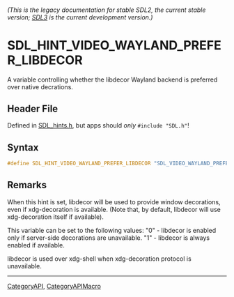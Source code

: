 ###### (This is the legacy documentation for stable SDL2, the current stable version; [SDL3](https://wiki.libsdl.org/SDL3/) is the current development version.)
# SDL_HINT_VIDEO_WAYLAND_PREFER_LIBDECOR

A variable controlling whether the libdecor Wayland backend is preferred over native decrations.

## Header File

Defined in [SDL_hints.h](https://github.com/libsdl-org/SDL/blob/SDL2/include/SDL_hints.h), but apps should _only_ `#include "SDL.h"`!

## Syntax

```c
#define SDL_HINT_VIDEO_WAYLAND_PREFER_LIBDECOR "SDL_VIDEO_WAYLAND_PREFER_LIBDECOR"
```

## Remarks

When this hint is set, libdecor will be used to provide window decorations,
even if xdg-decoration is available. (Note that, by default, libdecor will
use xdg-decoration itself if available).

This variable can be set to the following values: "0" - libdecor is enabled
only if server-side decorations are unavailable. "1" - libdecor is always
enabled if available.

libdecor is used over xdg-shell when xdg-decoration protocol is
unavailable.

----
[CategoryAPI](CategoryAPI), [CategoryAPIMacro](CategoryAPIMacro)

